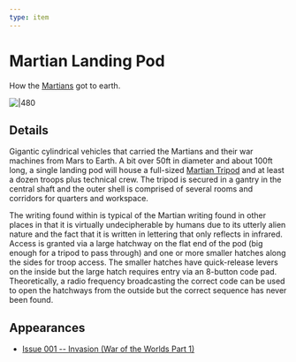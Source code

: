 ```yaml
---
type: item
---
```

# Martian Landing Pod

How the [Martians](/npcs/foes/martians/Martian.md) got to earth.

![|480](https://www.solarsystemheritage.com/images/martian-landings-in-the-war-of-the-worlds-21857252.jpg)

## Details
Gigantic cylindrical vehicles that carried the Martians and their war machines from Mars to Earth.  A bit over 50ft in diameter and about 100ft long, a single landing pod will house a full-sized [Martian Tripod](Martian_Tripod.md) and at least a dozen troops plus technical crew.  The tripod is secured in a gantry in the central shaft and the outer shell is comprised of several rooms and corridors for quarters and workspace.

The writing found within is typical of the Martian writing found in other places in that it is virtually undecipherable by humans due to its utterly alien nature and the fact that it is written in lettering that only reflects in infrared.  Access is granted via a large hatchway on the flat end of the pod (big enough for a tripod to pass through) and one or more smaller hatches along the sides for troop access.  The smaller hatches have quick-release levers on the inside but the large hatch requires entry via an 8-button code pad.  Theoretically, a radio frequency broadcasting the correct code can be used to open the hatchways from the outside but the correct sequence has never been found.

## Appearances
- [Issue 001 -- Invasion (War of the Worlds Part 1)](/sessions/Issue-001.md)

<!--
Secrets
-->